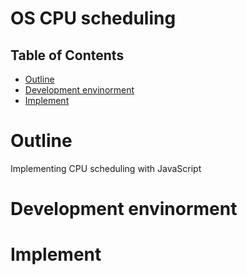 # OS CPU scheduling

## Table of Contents

- [Outline](#Outline)
- [Development envinorment](#Development-envinorment)
- [Implement](#Implement)

# Outline
Implementing CPU scheduling with JavaScript

# Development envinorment

# Implement

